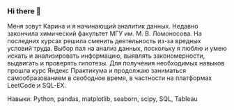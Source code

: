 ### Hi there 👋

Меня зовут Карина и я начинающий аналитик данных. Недавно закончила химический факультет МГУ им. М. В. Ломоносова. На последних курсах решила сменить деятельность из-за вредных условий труда. Выбор пал на анализ данных, поскольку я люблю и умею искать и анализировать информацию, выявлять закономерности, выдвигать и проверять гипотезы. Для получения необходимых навыков прошла курс Яндекс Практикума и продолжаю заниматься самообразованием в свободное время, в частности на платформах LeetCode и SQL-EX.

Навыки:
Python, pandas, matplotlib, seaborn, scipy, SQL, Tableau
